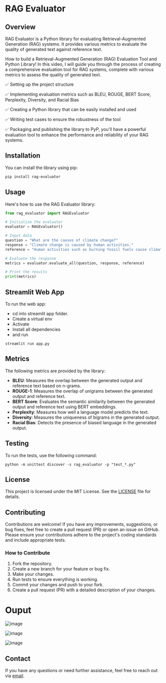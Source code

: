 # RAG Evaluator

## Overview

RAG Evaluator is a Python library for evaluating Retrieval-Augmented Generation (RAG) systems. It provides various metrics to evaluate the quality of generated text against reference text.

How to build a Retrieval-Augmented Generation (RAG) Evaluation Tool and Python Library! In this video, I will guide you through the process of creating a comprehensive evaluation tool for RAG systems, complete with various metrics to assess the quality of generated text.

✅ Setting up the project structure

✅ Implementing evaluation metrics such as BLEU, ROUGE, BERT Score, Perplexity, Diversity, and Racial Bias
 
✅ Creating a Python library that can be easily installed and used

✅ Writing test cases to ensure the robustness of the tool 
 
✅ Packaging and publishing the library to PyP, you'll have a powerful evaluation tool to enhance the performance and reliability of your RAG systems.

## Installation

You can install the library using pip:

```bash
pip install rag-evaluator
```

## Usage

Here's how to use the RAG Evaluator library:

```python
from rag_evaluator import RAGEvaluator

# Initialize the evaluator
evaluator = RAGEvaluator()

# Input data
question = "What are the causes of climate change?"
response = "Climate change is caused by human activities."
reference = "Human activities such as burning fossil fuels cause climate change."

# Evaluate the response
metrics = evaluator.evaluate_all(question, response, reference)

# Print the results
print(metrics)
```

## Streamlit Web App

To run the web app:

- cd into streamlit app folder.
- Create a virtual env
- Activate
- Install all dependencies
- and run
```
streamlit run app.py
```

## Metrics

The following metrics are provided by the library:

- **BLEU**: Measures the overlap between the generated output and reference text based on n-grams.
- **ROUGE-1**: Measures the overlap of unigrams between the generated output and reference text.
- **BERT Score**: Evaluates the semantic similarity between the generated output and reference text using BERT embeddings.
- **Perplexity**: Measures how well a language model predicts the text.
- **Diversity**: Measures the uniqueness of bigrams in the generated output.
- **Racial Bias**: Detects the presence of biased language in the generated output.

## Testing

To run the tests, use the following command:

```
python -m unittest discover -s rag_evaluator -p "test_*.py"
```
## License

This project is licensed under the MIT License. See the [LICENSE](LICENSE) file for details.

## Contributing

Contributions are welcome! If you have any improvements, suggestions, or bug fixes, feel free to create a pull request (PR) or open an issue on GitHub. Please ensure your contributions adhere to the project's coding standards and include appropriate tests.

### How to Contribute

1. Fork the repository.
2. Create a new branch for your feature or bug fix.
3. Make your changes.
4. Run tests to ensure everything is working.
5. Commit your changes and push to your fork.
6. Create a pull request (PR) with a detailed description of your changes.

# Ouput

![image](https://github.com/Siddhartha082/Build-a-RAG-Evaluation-Tool-and-Python-Library/assets/110781138/abf49e78-cd55-4e28-9c35-320b8f3bbb9e)

![image](https://github.com/Siddhartha082/Build-a-RAG-Evaluation-Tool-and-Python-Library/assets/110781138/a8c80190-c07b-44c1-98f0-940fce6eeeb5)

![image](https://github.com/Siddhartha082/Build-a-RAG-Evaluation-Tool-and-Python-Library/assets/110781138/34ad65ab-841f-4dc2-b596-acc711e14a74)





## Contact

If you have any questions or need further assistance, feel free to reach out via [email](mailto:sai.siddharth@gmail.com).
